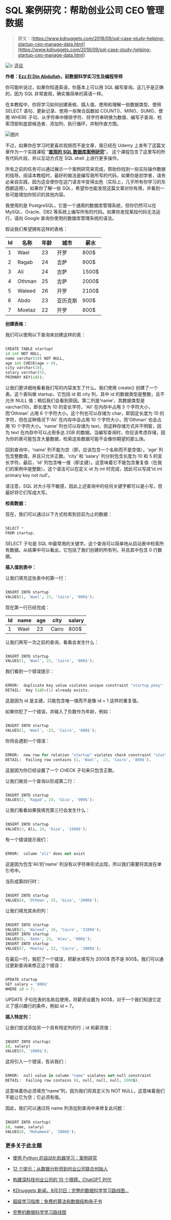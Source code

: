 # SQL 案例研究：帮助创业公司 CEO 管理数据

> 原文：[https://www.kdnuggets.com/2018/09/sql-case-study-helping-startup-ceo-manage-data.html](https://www.kdnuggets.com/2018/09/sql-case-study-helping-startup-ceo-manage-data.html)

![c](../Images/3d9c022da2d331bb56691a9617b91b90.png) [评论](/2018/09/sql-case-study-helping-startup-ceo-manage-data.html?page=2#comments)

**作者：[Ezz El Din Abdullah](https://www.linkedin.com/in/ezzeddinabdullah/)，前数据科学实习生及编程导师**

你可能听说过，如果你知道英语，你基本上可以用 SQL 编写查询。这几乎是正确的，因为 SQL 非常直观，确实像简单的英语一样。

在本教程中，你将学习如何创建表格、插入值、使用和理解一些数据类型、使用 SELECT 语句、更新记录、使用一些聚合函数如 COUNT()、MIN()、SUM()、使用 WHERE 子句、从字符串中移除字符、将字符串转换为数值、编写子查询、检索顶部和底部候选者、添加列、执行循环，并制作直方图。

![图片](../Images/64f8ef0e434222d28b74b283fc6e77f2.png)

不过，如果你在学习时更喜欢视频而不是文章，我已经在 Udemy 上发布了这篇文章作为一个实践课程 “[**直观的 SQL 数据库案例研究**](https://www.udemy.com/intuitive-sql-databases-case-study)”。 这个课程包含了这里写的所有代码片段，并以互动方式在 SQL shell 上进行更多操作。

所有之前的任务可以通过展示一个案例研究来完成，帮助你找到一些实际操作数据的指导。阅读本教程时，最好的做法是编写我所写的代码，如果你是初学者，请务必亲自实践，因为这会使你在这门语言中变得出色（实际上，几乎所有你学习的东西都适用）。如果你了解一些 SQL，希望你也能发现这篇文章对你有用，并看到一些可能增加你知识的其他内容。

我使用的是 PostgreSQL，它是一个通用的数据库管理系统，但你仍然可以在 MySQL、Oracle、DB2 等系统上编写所有的代码。如果你发现某段代码无法运行，请向 Google 查询你使用的数据库管理系统的语法。

假设我们希望拥有这样的表格：

| Id | 名称 | 年龄 | 城市 | 薪水 |
| --- | --- | --- | --- | --- |
| 1 | Wael | 23 | 开罗 | 800$ |
| 2 | Ragab | 24 | 吉萨 | 900$ |
| 3 | Ali | 24 | 吉萨 | 1500$ |
| 4 | Othman | 25 | 吉萨 | 2000$ |
| 5 | Waleed | 26 | 开罗 | 2100$ |
| 6 | Abdo | 23 | 亚历克斯 | 900$ |
| 7 | Moetaz | 22 | 开罗 | 800$ |

**创建表格：**

我们可以使用以下查询来创建这样的表：

```py

CREATE TABLE startup(
id int NOT NULL,
name varchar(10) NOT NULL,
age int CHECK(age > 0),
city varchar(10),
salary varchar(5),
PRIMARY KEY(id));

```

让我们更详细地看看我们写的内容发生了什么。我们使用 create() 创建了一个表。这个表叫做 startup，它包括 id 和 city 列，其中 id 的数据类型是整数，且不允许 NULL 值；稍后我们会看到原因。第二列是‘name’，其数据类型是 varchar(10)，即长度为 10 的变长字符，‘Ali’ 在内存中占用 3 个字符大小，而‘Othman’ 占用 6 个字符大小。这个列也可以存储为 char，即固定长度为 10 的字符，但在这种情况下‘Ali’ 在内存中会占用 10 个字符大小，而‘Othman’ 也会占用 10 个字符大小。‘name’ 列也可以存储为 text，但这种存储方式并不明智，因为 text 在内存中可以占用多达 2GB 的数据。当编写查询时，你应该考虑存储，因为你的表可能包含大量数据，检索这些数据可能不会像你期望的那么快。

回到查询中，‘name’ 列不能为空（即，应该包含一个名称而不是空值）。‘age’ 列包含整数值，并且只允许正数。‘city’ 和 ‘salary’ 列分别包含长度为 10 和 5 的变长字符。最后，‘id’ 列包含唯一值（即主键）。这意味着它不能包含重复值（在我们的案例中是整数）。这个语法可以在定义 id 为 int 时完成，因此可以写成‘id int primary key not null’。

请注意，SQL 对大小写不敏感，因此上述查询中的任何关键字都可以是小写，但最好将它们写成大写。

**检索数据：**

现在，我们可以通过以下方式检索到目前为止的数据：

```py

SELECT *
FROM startup;

```

SELECT 子句是 SQL 中最常用的关键字。这个查询可以简单地从启动表中检索所有数据。从结果中可以看出，它包括了我们创建的所有列，并且其中包含 0 行数据。

**插入值到表中：**

让我们填充这张表中的第一行：

```py

INSERT INTO startup
VALUES(1, 'Wael', 23, 'Cairo', '800$');

```

现在第一行已经完成：

| Id | name | age | city | salary |
| --- | --- | --- | --- | --- |
| 1 | Wael | 23 | Cairo | 800$ |

让我们再写一次之前的查询，看看会发生什么：

```py

INSERT INTO startup
VALUES(1, 'Wael', 23, 'Cairo', '800$');

```

我们看到一个错误提示：

```py

ERROR:  duplicate key value violates unique constraint "startup_pkey"
DETAIL:  Key (id)=(1) already exists.

```

这是因为 id 是主键，只能包含唯一值而不是像 id = 1 这样的重复值。

如果你犯了一个错误，并输入了负数作为年龄，例如：

```py

INSERT INTO startup
VALUES(1, 'Wael', -23, 'Cairo', '800$');

```

你将会遇到一个错误：

```py

ERROR:  new row for relation "startup" violates check constraint "startup_age_check"
DETAIL:  Failing row contains (1, 'Wael', -23, 'Cairo', '800$').

```

这是因为你已经设置了一个 CHECK 子句来只包含正数。

让我们做另一个查询以形成第二行：

```py

INSERT INTO startup
VALUES(2, 'Ragab', 24, 'Giza', '900$');

```

让我们看看如果我填充第三行会发生什么：

```py

INSERT INTO startup
VALUES(3, Ali, 24, 'Giza', '1500$');

```

有一个错误提示我们：

```py

ERROR:  column "ali" does not exist

```

这是因为包含‘Ali’的‘name’ 列没有以字符串形式出现，所以我们需要将其放在单引号中。

当形成第四行时：

```py

INSERT INTO startup
VALUES(4, 'Othman', 25, 'Giza', '2000$');

```

让我们填充其余的列：

```py

INSERT INTO startup
VALUES(5, 'Waleed', 26, 'Cairo', '2100$');
INSERT INTO startup
VALUES(6, 'Abdo', 23, 'Alex', '900$');
INSERT INTO startup
VALUES(7, 'Moetaz', 22, 'Cairo', '2000$');

```

在最后一行，我犯了一个错误，把薪水填写为 2000$ 而不是 800$。我们可以通过更新查询来修正这个错误：

```py

UPDATE startup
SET salary = '800$'
WHERE id = 7;

```

UPDATE 子句在表的名称后使用，将薪资设置为 800$，对于一个我们知道它定义了感兴趣行的条件，例如 id = 7。

**插入特定列：**

让我们尝试添加另一个具有特定列的行；id 和薪资值：

```py

INSERT INTO startup(
id, salary)
VALUES(8, '1000$');

```

这将引入一个错误，告诉我们：

```py

ERROR:  null value in column "name" violates not-null constraint
DETAIL:  Failing row contains (8, null, null, null, 1000$).

```

这意味着你必须填充“name”列，因为我们将其定义为 NOT NULL，这意味着我们不能让它为空；它必须有值。

因此，我们可以通过将 name 列添加到查询中来修复此问题：

```py

INSERT INTO startup(
id, name, salary)
VALUES(8, 'Mohammed', '1000$');

```

### 更多关于此主题

+   [使用 Python 的自动化机器学习：案例研究](https://www.kdnuggets.com/2023/04/automated-machine-learning-python-case-study.html)

+   [12 个提示：从数据分析师到创业公司联合创始人](https://www.kdnuggets.com/2021/12/12-tips-data-analyst-to-co-founder.html)

+   [构建深科技创业公司的 10 个障碍，ChatGPT 时代](https://www.kdnuggets.com/2023/04/10-hurdles-building-deep-tech-startup-age-chatgpt.html)

+   [KDnuggets 新闻，8月31日：完整的数据科学学习路线图…](https://www.kdnuggets.com/2022/n35.html)

+   [超级学习指南：免费的算法和数据结构电子书](https://www.kdnuggets.com/2022/06/super-study-guide-free-algorithms-data-structures-ebook.html)

+   [完整的数据科学学习路线图](https://www.kdnuggets.com/2022/08/complete-data-science-study-roadmap.html)
